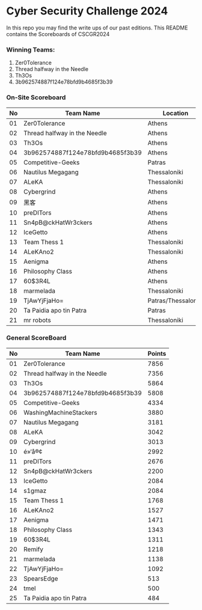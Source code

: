 # Cyber Security Challenge 2024

In this repo you may find the write ups of our past editions. This README contains the Scoreboards of CSCGR2024

### Winning Teams:
1. Zer0Tolerance
2. Thread halfway in the Needle
3. Th3Os
4. 3b962574887f124e78bfd9b4685f3b39


### On-Site Scoreboard
|No|Team Name|Location|Points|
|--|-------|---------|-------|
|01|Zer0Tolerance|Athens|7856|
|02|Thread halfway in the Needle|Athens|7356|
|03|Th3Os|Athens|5864|
|04|3b962574887f124e78bfd9b4685f3b39|Athens|5808|
|05|Competitive-Geeks|Patras|4334|
|06|Nautilus Megagang|Thessaloniki|3181|
|07|ALeKA|Thessaloniki|3042|
|08|Cybergrind|Athens|3013|
|09|黑客|Athens|2992|
|10|preDITors|Athens|2676|
|11|Sn4pB@ckHatWr3ckers|Athens|2200|
|12|IceGetto|Athens|2084|
|13|Team Thess 1|Thessaloniki|1768|
|14|ALeKAno2|Thessaloniki|1527|
|15|Aenigma|Athens|1471|
|16|Philosophy Class|Athens|1343|
|17|60$3R4L|Athens|1311|
|18|marmelada|Thessaloniki|1138|
|19|TjAwYjFjaHo=|Patras/Thessaloniki|1092|
|20|Ta Paidia apo tin Patra|Patras|484|
|21|mr robots|Thessaloniki|0|


### General ScoreBoard
|No|Team Name|Points|
|--|---------|------|
|01|Zer0Tolerance|7856|
|02|Thread halfway in the Needle|7356|
|03|Th3Os|5864|
|04|3b962574887f124e78bfd9b4685f3b39|5808|
|05|Competitive-Geeks|4334|
|06|WashingMachineStackers|3880|
|07|Nautilus Megagang|3181|
|08|ALeKA|3042|
|09|Cybergrind|3013|
|10|é»‘å®¢|2992|
|11|preDITors|2676|
|12|Sn4pB@ckHatWr3ckers|2200|
|13|IceGetto|2084|
|14|s1gmaz|2084|
|15|Team Thess 1|1768|
|16|ALeKAno2|1527|
|17|Aenigma|1471|
|18|Philosophy Class|1343|
|19|60$3R4L|1311|
|20|Remify|1218|
|21|marmelada|1138|
|22|TjAwYjFjaHo=|1092|
|23|SpearsEdge|513|
|24|tmel|500|
|25|Ta Paidia apo tin Patra|484|
